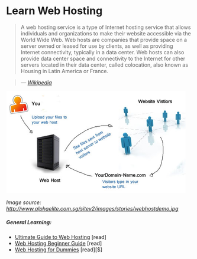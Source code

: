 # Learn Web Hosting

> A web hosting service is a type of Internet hosting service that allows individuals and organizations to make their website accessible via the World Wide Web. Web hosts are companies that provide space on a server owned or leased for use by clients, as well as providing Internet connectivity, typically in a data center. Web hosts can also provide data center space and connectivity to the Internet for other servers located in their data center, called colocation, also known as Housing in Latin America or France.

><cite>&#8212; [Wikipedia](https://en.wikipedia.org/wiki/Web_hosting_service)</cite>

![](../images/host.jpg "http://www.alphaelite.com.sg/sitev2/images/stories/webhostdemo.jpg")

<cite>Image source: <a href="http://www.alphaelite.com.sg/sitev2/images/stories/webhostdemo.jpg">http://www.alphaelite.com.sg/sitev2/images/stories/webhostdemo.jpg</a></cite>


##### General Learning:

* [Ultimate Guide to Web Hosting](http://www.whoishostingthis.com/resources/web-hosting/) [read]
* [Web Hosting Beginner Guide](http://www.webhostingsecretrevealed.net/web-hosting-beginner-guide/) [read]
* [Web Hosting for Dummies](https://www.amazon.com/Web-Hosting-Dummies-Peter-Pollock/dp/1118540573/?&_encoding=UTF8&tag=frontend-handbook-20&linkCode=ur2&linkId=d8b16eea88eeb2d332f7f8508dce1df0&camp=1789&creative=9325) [read][$]





















 






